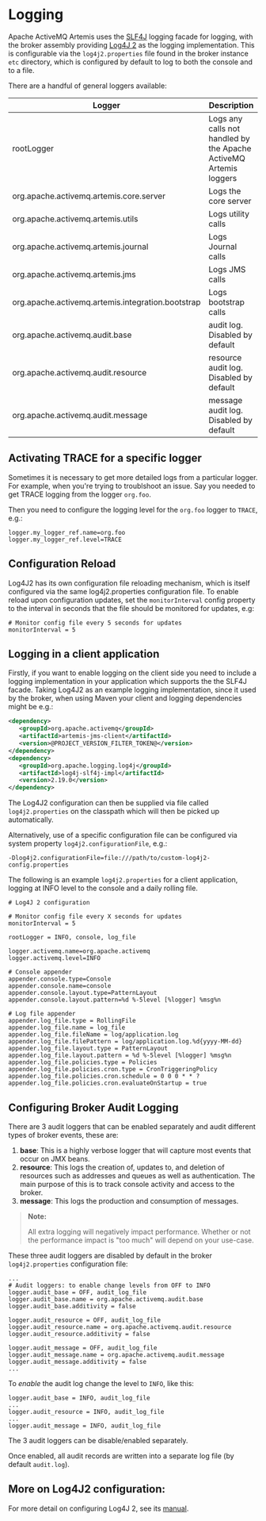 # Logging

Apache ActiveMQ Artemis uses the [SLF4J](https://www.slf4j.org/) logging facade for logging,
with the broker assembly providing [Log4J 2](https://logging.apache.org/log4j/2.x/manual/)
as the logging implementation. This is configurable via the `log4j2.properties` file
found in the broker instance `etc` directory, which is configured by default to log to
both the console and to a file.

There are a handful of general loggers available:

Logger | Description
---|---
rootLogger|Logs any calls not handled by the Apache ActiveMQ Artemis loggers
org.apache.activemq.artemis.core.server|Logs the core server
org.apache.activemq.artemis.utils|Logs utility calls
org.apache.activemq.artemis.journal|Logs Journal calls
org.apache.activemq.artemis.jms|Logs JMS calls
org.apache.activemq.artemis.integration.bootstrap|Logs bootstrap calls
org.apache.activemq.audit.base|audit log. Disabled by default
org.apache.activemq.audit.resource|resource audit log. Disabled by default
org.apache.activemq.audit.message|message audit log. Disabled by default

## Activating TRACE for a specific logger

Sometimes it is necessary to get more detailed logs from a particular logger. For
example, when you're trying to troublshoot an issue. Say you needed to get TRACE
logging from the logger `org.foo`.

Then you need to configure the logging level for the `org.foo` logger to `TRACE`,
e.g.:

```
logger.my_logger_ref.name=org.foo
logger.my_logger_ref.level=TRACE
```

## Configuration Reload

Log4J2 has its own configuration file reloading mechanism, which is itself configured via
the same log4j2.properties configuration file. To enable reload upon configuration updates,
set the `monitorInterval` config property to the interval in seconds that the file should
be monitored for updates, e.g:

```
# Monitor config file every 5 seconds for updates
monitorInterval = 5
```

## Logging in a client application

Firstly, if you want to enable logging on the client side you need to
include a logging implementation in your application which supports the
the SLF4J facade. Taking Log4J2 as an example logging implementation,
since it used by the broker, when using Maven your client and logging
dependencies might be e.g.:

```xml
<dependency>
   <groupId>org.apache.activemq</groupId>
   <artifactId>artemis-jms-client</artifactId>
   <version>@PROJECT_VERSION_FILTER_TOKEN@</version>
</dependency>
<dependency>
   <groupId>org.apache.logging.log4j</groupId>
   <artifactId>log4j-slf4j-impl</artifactId>
   <version>2.19.0</version>
</dependency>
```

The Log4J2 configuration can then be supplied via file called `log4j2.properties`
on the classpath which will then be picked up automatically.

Alternatively, use of a specific configuration file can be configured via system
property `log4j2.configurationFile`, e.g.:
```
-Dlog4j2.configurationFile=file:///path/to/custom-log4j2-config.properties
```

The following is an example `log4j2.properties` for a client application,
logging at INFO level to the console and a daily rolling file.

```
# Log4J 2 configuration

# Monitor config file every X seconds for updates
monitorInterval = 5

rootLogger = INFO, console, log_file

logger.activemq.name=org.apache.activemq
logger.activemq.level=INFO

# Console appender
appender.console.type=Console
appender.console.name=console
appender.console.layout.type=PatternLayout
appender.console.layout.pattern=%d %-5level [%logger] %msg%n

# Log file appender
appender.log_file.type = RollingFile
appender.log_file.name = log_file
appender.log_file.fileName = log/application.log
appender.log_file.filePattern = log/application.log.%d{yyyy-MM-dd}
appender.log_file.layout.type = PatternLayout
appender.log_file.layout.pattern = %d %-5level [%logger] %msg%n
appender.log_file.policies.type = Policies
appender.log_file.policies.cron.type = CronTriggeringPolicy
appender.log_file.policies.cron.schedule = 0 0 0 * * ?
appender.log_file.policies.cron.evaluateOnStartup = true
```

## Configuring Broker Audit Logging

There are 3 audit loggers that can be enabled separately and audit 
different types of broker events, these are:

1. **base**: This is a highly verbose logger that will capture most 
   events that occur on JMX beans.
2. **resource**: This logs the creation of, updates to, and deletion
   of resources such as addresses and queues as well as authentication.
   The main purpose of this is to track console activity and access
   to the broker.
3. **message**: This logs the production and consumption of messages.

> **Note:**
>
> All extra logging will negatively impact performance. Whether or not
> the performance impact is "too much" will depend on your use-case.

These three audit loggers are disabled by default in the broker
`log4j2.properties` configuration file:

```
...
# Audit loggers: to enable change levels from OFF to INFO
logger.audit_base = OFF, audit_log_file
logger.audit_base.name = org.apache.activemq.audit.base
logger.audit_base.additivity = false

logger.audit_resource = OFF, audit_log_file
logger.audit_resource.name = org.apache.activemq.audit.resource
logger.audit_resource.additivity = false

logger.audit_message = OFF, audit_log_file
logger.audit_message.name = org.apache.activemq.audit.message
logger.audit_message.additivity = false
...
```

To *enable* the audit log change the level to `INFO`, like
this:
```
logger.audit_base = INFO, audit_log_file
...
logger.audit_resource = INFO, audit_log_file
...
logger.audit_message = INFO, audit_log_file
```

The 3 audit loggers can be disable/enabled separately. 

Once enabled, all audit records are written into a separate log
file (by default `audit.log`).

## More on Log4J2 configuration:

For more detail on configuring Log4J 2, see its [manual](https://logging.apache.org/log4j/2.x/manual/).
